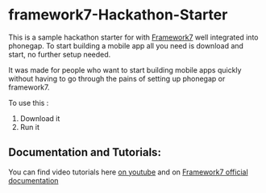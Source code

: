 # framework7-Hackathon-Starter
This is a sample hackathon starter for with <a href="https://github.com/nolimits4web/Framework7">Framework7</a> well integrated into phonegap. 
To start building a mobile app all you need is download and start, no further setup needed.

It was made for people who want to start building mobile apps quickly without having to go through the pains of setting up phonegap or framework7.

To use this :
1. Download it <br/>
2. Run it

<h2>Documentation and Tutorials: </h2>
You can find video tutorials here 
<a href="https://www.youtube.com/playlist?list=PLnBvgoOXZNCM2C5hoDiLuRC2ufb-2LG9j">on youtube</a> and on <a href="http://framework7.io"> Framework7 official documentation</a> 
